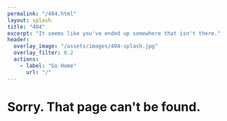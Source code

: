 ```yaml
---
permalink: "/404.html"
layout: splash
title: "404"
excerpt: "It seems like you've ended up somewhere that isn't there."
header:
  overlay_image: "/assets/images/404-splash.jpg"
  overlay_filter: 0.2
  actions:
    - label: "Go Home"
      url: "/"
---
```


# Sorry. That page can't be found.
